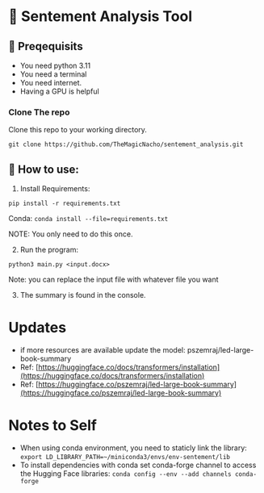 # 🤖 Sentement Analysis Tool 

## 🏁 Preqequisits

- You need python 3.11 
- You need a terminal
- You need internet.
- Having a GPU is helpful

### Clone The repo

Clone this repo to your working directory.

`git clone https://github.com/TheMagicNacho/sentement_analysis.git`


## 🚀 How to use:

1. Install Requirements:

`pip install -r requirements.txt`

Conda: `conda install --file=requirements.txt`

NOTE: You only need to do this once.

2. Run the program:

`python3 main.py <input.docx>`

Note: you can replace the input file with whatever file you want


3. The summary is found in the console.


# Updates
- if more resources are available update the model: pszemraj/led-large-book-summary
- Ref: [https://huggingface.co/docs/transformers/installation](https://huggingface.co/docs/transformers/installation)
- Ref:
    [https://huggingface.co/pszemraj/led-large-book-summary](https://huggingface.co/pszemraj/led-large-book-summary)


# Notes to Self
- When using conda environment, you need to staticly link the library: `export LD_LIBRARY_PATH=~/miniconda3/envs/env-sentement/lib`
- To install dependencies with conda set conda-forge channel to access the
    Hugging Face libraries: `conda config --env --add channels conda-forge`


